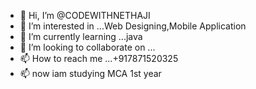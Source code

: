 - 👋 Hi, I’m @CODEWITHNETHAJI
- 👀 I’m interested in ...Web Designing,Mobile Application 
- 🌱 I’m currently learning ...java
- 💞️ I’m looking to collaborate on ...
- 📫 How to reach me ...+917871520325
- 📫 now iam studying MCA 1st year

<!---
CODEWITHNETHAJI/CODEWITHNETHAJI is a ✨ special ✨ repository because its `README.md` (this file) appears on your GitHub profile.
You can click the Preview link to take a look at your changes.
--->
